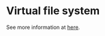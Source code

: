 # Virtual file system

See more information at [here](https://github.com/quannhg/Virtual-file-system-v3-fe).
